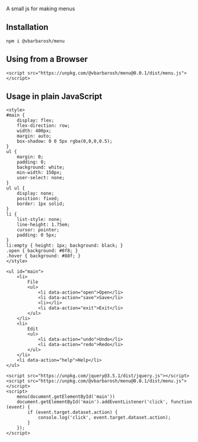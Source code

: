 A small js for making menus

## Installation

    npm i @vbarbarosh/menu

## Using from a Browser

    <script src="https://unpkg.com/@vbarbarosh/menu@0.0.1/dist/menu.js"></script>

## Usage in plain JavaScript

    <style>
    #main {
        display: flex;
        flex-direction: row;
        width: 400px;
        margin: auto;
        box-shadow: 0 0 5px rgba(0,0,0,0.5);
    }
    ul {
        margin: 0;
        padding: 0;
        background: white;
        min-width: 150px;
        user-select: none;
    }
    ul ul {
        display: none;
        position: fixed;
        border: 1px solid;
    }
    li {
        list-style: none;
        line-height: 1.75em;
        cursor: pointer;
        padding: 0 5px;
    }
    li:empty { height: 1px; background: black; }
    .open { background: #8f8; }
    .hover { background: #88f; }
    </style>

    <ul id="main">
        <li>
            File
            <ul>
                <li data-action="open">Open</li>
                <li data-action="save">Save</li>
                <li></li>
                <li data-action="exit">Exit</li>
            </ul>
        </li>
        <li>
            Edit
            <ul>
                <li data-action="undo">Undo</li>
                <li data-action="redo">Redo</li>
            </ul>
        </li>
        <li data-action="help">Help</li>
    </ul>

    <script src="https://unpkg.com/jquery@3.5.1/dist/jquery.js"></script>
    <script src="https://unpkg.com/@vbarbarosh/menu@0.0.1/dist/menu.js"></script>
    <script>
        menu(document.getElementById('main'))
        document.getElementById('main').addEventListener('click', function (event) {
            if (event.target.dataset.action) {
                console.log('click', event.target.dataset.action);
            }
        });
    </script>
